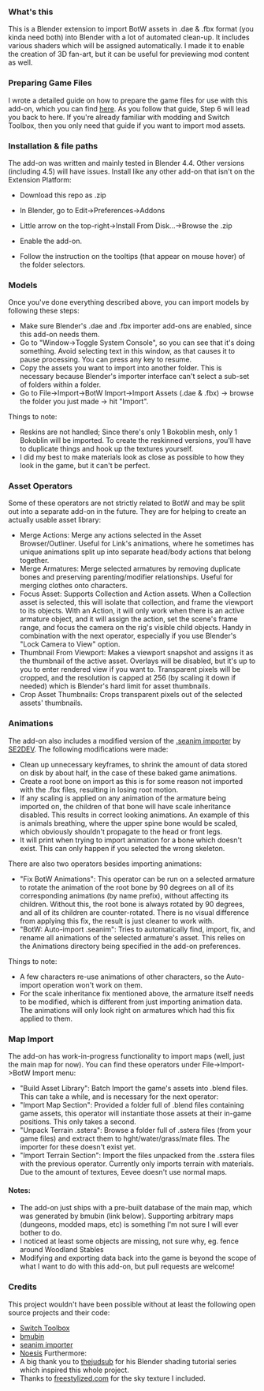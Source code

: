 ### What's this

This is a Blender extension to import BotW assets in .dae & .fbx format (you kinda need both) into Blender with a lot of automated clean-up. It includes various shaders which will be assigned automatically. I made it to enable the creation of 3D fan-art, but it can be useful for previewing mod content as well.

### Preparing Game Files
I wrote a detailed guide on how to prepare the game files for use with this add-on, which you can find [here](https://open3dlab.com/tutorials/view/241/). As you follow that guide, Step 6 will lead you back to here. If you're already familiar with modding and Switch Toolbox, then you only need that guide if you want to import mod assets.

### Installation & file paths
The add-on was written and mainly tested in Blender 4.4. Other versions (including 4.5) will have issues.
Install like any other add-on that isn't on the Extension Platform:
- Download this repo as .zip
- In Blender, go to Edit->Preferences->Addons
- Little arrow on the top-right->Install From Disk...->Browse the .zip
- Enable the add-on.

- Follow the instruction on the tooltips (that appear on mouse hover) of the folder selectors.

### Models
Once you've done everything described above, you can import models by following these steps:
- Make sure Blender's .dae and .fbx importer add-ons are enabled, since this add-on needs them.
- Go to "Window->Toggle System Console", so you can see that it's doing something. Avoid selecting text in this window, as that causes it to pause processing. You can press any key to resume.
- Copy the assets you want to import into another folder. This is necessary because Blender's importer interface can't select a sub-set of folders within a folder.
- Go to File->Import->BotW Import->Import Assets (.dae & .fbx) -> browse the folder you just made -> hit "Import".

Things to note:
- Reskins are not handled; Since there's only 1 Bokoblin mesh, only 1 Bokoblin will be imported. To create the reskinned versions, you'll have to duplicate things and hook up the textures yourself.
- I did my best to make materials look as close as possible to how they look in the game, but it can't be perfect.

### Asset Operators
Some of these operators are not strictly related to BotW and may be split out into a separate add-on in the future. They are for helping to create an actually usable asset library:
- Merge Actions: Merge any actions selected in the Asset Browser/Outliner. Useful for Link's animations, where he sometimes has unique animations split up into separate head/body actions that belong together.
- Merge Armatures: Merge selected armatures by removing duplicate bones and preserving parenting/modifier relationships. Useful for merging clothes onto characters.
- Focus Asset: Supports Collection and Action assets. When a Collection asset is selected, this will isolate that collection, and frame the viewport to its objects. With an Action, it will only work when there is an active armature object, and it will assign the action, set the scene's frame range, and focus the camera on the rig's visible child objects. Handy in combination with the next operator, especially if you use Blender's "Lock Camera to View" option.
- Thumbnail From Viewport: Makes a viewport snapshot and assigns it as the thumbnail of the active asset. Overlays will be disabled, but it's up to you to enter rendered view if you want to. Transparent pixels will be cropped, and the resolution is capped at 256 (by scaling it down if needed) which is Blender's hard limit for asset thumbnails.
- Crop Asset Thumbnails: Crops transparent pixels out of the selected assets' thumbnails.

### Animations
The add-on also includes a modified version of the [.seanim importer](https://github.com/SE2Dev/io_anim_seanim) by [SE2DEV](https://github.com/SE2Dev). The following modifications were made:
- Clean up unnecessary keyframes, to shrink the amount of data stored on disk by about half, in the case of these baked game animations.
- Create a root bone on import as this is for some reason not imported with the .fbx files, resulting in losing root motion.
- If any scaling is applied on any animation of the armature being imported on, the children of that bone will have scale inheritance disabled. This results in correct looking animations. An example of this is animals breathing, where the upper spine bone would be scaled, which obviously shouldn't propagate to the head or front legs.
- It will print when trying to import animation for a bone which doesn't exist. This can only happen if you selected the wrong skeleton.

There are also two operators besides importing animations:
- "Fix BotW Animations": This operator can be run on a selected armature to rotate the animation of the root bone by 90 degrees on all of its corresponding animations (by name prefix), without affecting its children. Without this, the root bone is always rotated by 90 degrees, and all of its children are counter-rotated. There is no visual difference from applying this fix, the result is just cleaner to work with.
- "BotW: Auto-import .seanim": Tries to automatically find, import, fix, and rename all animations of the selected armature's asset. This relies on the Animations directory being specified in the add-on preferences.

Things to note:
- A few characters re-use animations of other characters, so the Auto-import operation won't work on them.
- For the scale inheritance fix mentioned above, the armature itself needs to be modified, which is different from just importing animation data. The animations will only look right on armatures which had this fix applied to them.

### Map Import
The add-on has work-in-progress functionality to import maps (well, just the main map for now). You can find these operators under File->Import->BotW Import menu:
- "Build Asset Library": Batch Import the game's assets into .blend files. This can take a while, and is necessary for the next operator:
- "Import Map Section": Provided a folder full of .blend files containing game assets, this operator will instantiate those assets at their in-game positions. This only takes a second.
- "Unpack Terrain .sstera": Browse a folder full of .sstera files (from your game files) and extract them to hght/water/grass/mate files. The importer for these doesn't exist yet.
- "Import Terrain Section": Import the files unpacked from the .sstera files with the previous operator. Currently only imports terrain with materials. Due to the amount of textures, Eevee doesn't use normal maps.

#### Notes:
- The add-on just ships with a pre-built database of the main map, which was generated by bmubin (link below). Supporting arbitrary maps (dungeons, modded maps, etc) is something I'm not sure I will ever bother to do.
- I noticed at least some objects are missing, not sure why, eg. fence around Woodland Stables
- Modifying and exporting data back into the game is beyond the scope of what I want to do with this add-on, but pull requests are welcome!

### Credits
This project wouldn't have been possible without at least the following open source projects and their code:
- [Switch Toolbox](https://github.com/KillzXGaming/Switch-Toolbox)
- [bmubin](https://github.com/augmero/bmubin)
- [seanim importer](https://github.com/SE2Dev/io_anim_seanim)
- [Noesis](https://richwhitehouse.com/index.php?content=inc_projects.php&showproject=91)
Furthermore:
- A big thank you to [thejudsub](https://www.youtube.com/watch?v=Sb3CRU2DufU) for his Blender shading tutorial series which inspired this whole project.
- Thanks to [freestylized.com](https://freestylized.com/) for the sky texture I included.